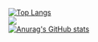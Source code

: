 
[![Top Langs](https://github-readme-stats.vercel.app/api/top-langs/?username=tajsDev&show_icons=true&theme=transparent&layout=compact&width=400&height=300)](https://github.com/anuraghazra/github-readme-stats)
<br />
<picture>
    <source media="(prefers-color-scheme: dark)" srcset="https://streak-stats.demolab.com?user=tajsDev&theme=transparent&width=400&height=300" />
    <img src="https://streak-stats.demolab.com?user=tajsDev&theme=default&width=400&height=300" />
</picture>
<br />
[![Anurag's GitHub stats](https://github-readme-stats.vercel.app/api?username=tajsDev&show_icons=true&theme=transparent&width=400&height=300)](https://github.com/anuraghazra/github-readme-stats)
<br />
